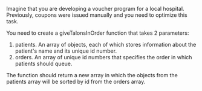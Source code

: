 Imagine that you are developing a voucher program for a local hospital. Previously, coupons were issued manually and you need to optimize this task.

You need to create a giveTalonsInOrder function that takes 2 parameters:

1. patients. An array of objects, each of which stores information about the patient's name and its unique id number.
2. orders. An array of unique id numbers that specifies the order in which patients should queue.

The function should return a new array in which the objects from the patients array will be sorted by id from the orders array.